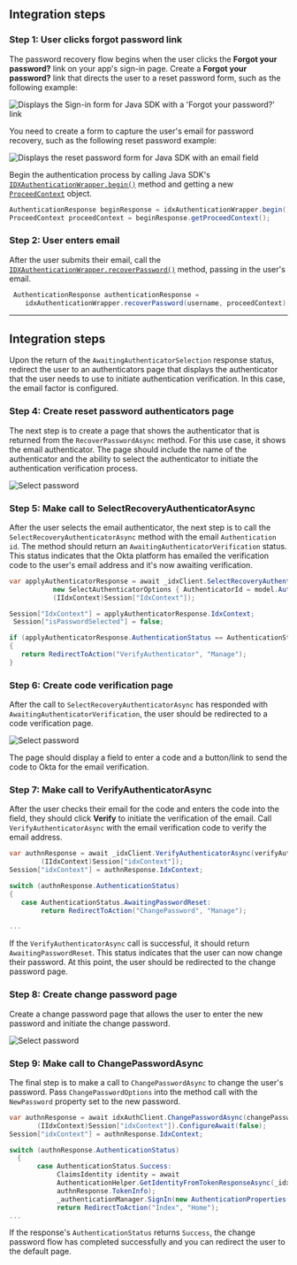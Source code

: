## Integration steps

### Step 1: User clicks forgot password link

The password recovery flow begins when the user clicks the **Forgot your password?** link on your app's sign-in page. Create a **Forgot your password?** link that directs the user to a reset password form, such as the following example:

<div class="common-image-format">

![Displays the Sign-in form for Java SDK with a 'Forgot your password?' link](/img/oie-embedded-sdk/oie-embedded-sdk-use-case-pwd-recovery-screenshot-forgot-java.png)

</div>

You need to create a form to capture the user's email for password recovery, such as the following reset password example:

<div class="common-image-format">

![Displays the reset password form for Java SDK with an email field](/img/oie-embedded-sdk/oie-embedded-sdk-use-case-pwd-recovery-screenshot-reset-java.png)

</div>

Begin the authentication process by calling Java SDK's [`IDXAuthenticationWrapper.begin()`](https://github.com/okta/okta-idx-java/blob/master/api/src/main/java/com/okta/idx/sdk/api/client/IDXAuthenticationWrapper.java#L603) method and getting a new [`ProceedContext`](https://github.com/okta/okta-idx-java/blob/master/api/src/main/java/com/okta/idx/sdk/api/client/ProceedContext.java) object.

```java
AuthenticationResponse beginResponse = idxAuthenticationWrapper.begin();
ProceedContext proceedContext = beginResponse.getProceedContext();
```

### Step 2: User enters email

After the user submits their email, call the [`IDXAuthenticationWrapper.recoverPassword()`](https://github.com/okta/okta-idx-java/blob/master/api/src/main/java/com/okta/idx/sdk/api/client/IDXAuthenticationWrapper.java#L177) method, passing in the user's email.

```java
 AuthenticationResponse authenticationResponse =
    idxAuthenticationWrapper.recoverPassword(username, proceedContext);
```

---

## Integration steps


Upon the return of the `AwaitingAuthenticatorSelection` response status, redirect the user to an authenticators page that displays the authenticator that the user needs to use to initiate authentication verification. In this case, the email factor is configured.

### Step 4: Create reset password authenticators page

The next step is to create a page that shows the authenticator that is returned from
the `RecoverPasswordAsync` method. For this use case, it shows the email authenticator.
The page should include the name of the authenticator and the ability to select the
authenticator to initiate the authentication verification process.

<div class="common-image-format">

![Select password](/img/oie-embedded-sdk/oie-embedded-sdk-use-case-pwd-recovery-screenshot-choose-auth.png
 "Select password")

</div>

### Step 5: Make call to SelectRecoveryAuthenticatorAsync

After the user selects the email authenticator, the next step is to call
the `SelectRecoveryAuthenticatorAsync` method with the email `Authentication id`.
The method should return an `AwaitingAuthenticatorVerification` status. This status indicates that the Okta platform has emailed the verification code to the user's email address and it's now awaiting verification.

```csharp
var applyAuthenticatorResponse = await _idxClient.SelectRecoveryAuthenticatorAsync(
           new SelectAuthenticatorOptions { AuthenticatorId = model.AuthenticatorId },
           (IIdxContext)Session["IdxContext"]);

Session["IdxContext"] = applyAuthenticatorResponse.IdxContext;
 Session["isPasswordSelected"] = false;

if (applyAuthenticatorResponse.AuthenticationStatus == AuthenticationStatus.AwaitingAuthenticatorVerification)
{
   return RedirectToAction("VerifyAuthenticator", "Manage");
}
```

### Step 6: Create code verification page

After the call to `SelectRecoveryAuthenticatorAsync` has responded with
`AwaitingAuthenticatorVerification`, the user should be redirected to a
code verification page.

<div class="common-image-format">

![Select password](/img/oie-embedded-sdk/oie-embedded-sdk-use-case-all-verify-email-code.png
 "Select password")

</div>

The page should display a field to enter a code and a button/link to send
the code to Okta for the email verification.

### Step 7: Make call to VerifyAuthenticatorAsync

After the user checks their email for the code and enters the code into the field,
they should click **Verify** to initiate the verification of the email.
Call `VerifyAuthenticatorAsync` with the email verification code to verify the email
address.

```csharp
var authnResponse = await _idxClient.VerifyAuthenticatorAsync(verifyAuthenticatorOptions,
        (IIdxContext)Session["idxContext"]);
Session["idxContext"] = authnResponse.IdxContext;

switch (authnResponse.AuthenticationStatus)
{
   case AuthenticationStatus.AwaitingPasswordReset:
        return RedirectToAction("ChangePassword", "Manage");

...
```

If the `VerifyAuthenticatorAsync` call is successful, it should return
`AwaitingPasswordReset`. This status indicates that the user can now change their
password. At this point, the user should be redirected to the change password page.

### Step 8: Create change password page

Create a change password page that allows the user to enter the
new password and initiate the change password.

<div class="common-image-format">

![Select password](/img/oie-embedded-sdk/oie-embedded-sdk-use-case-social-sign-in-link.png
 "Select password")

</div>

### Step 9: Make call to ChangePasswordAsync

The final step is to make a call to `ChangePasswordAsync` to change the
user's password. Pass `ChangePasswordOptions` into the method call with
the `NewPassword` property set to the new password.

```csharp
var authnResponse = await idxAuthClient.ChangePasswordAsync(changePasswordOptions,
       (IIdxContext)Session["idxContext"]).ConfigureAwait(false);
Session["idxContext"] = authnResponse.IdxContext;

switch (authnResponse.AuthenticationStatus)
  {
       case AuthenticationStatus.Success:
            ClaimsIdentity identity = await
            AuthenticationHelper.GetIdentityFromTokenResponseAsync(_idxClient.Configuration,
            authnResponse.TokenInfo);
            _authenticationManager.SignIn(new AuthenticationProperties(), identity);
            return RedirectToAction("Index", "Home");
...
```

If the response's `AuthenticationStatus` returns `Success`, the change password flow has
completed successfully and you can redirect the user to the default page.
